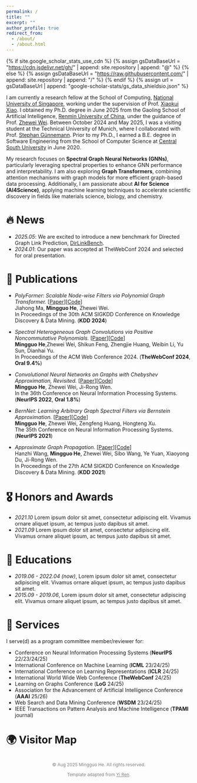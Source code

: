 ```yaml
---
permalink: /
title: ""
excerpt: ""
author_profile: true
redirect_from: 
  - /about/
  - /about.html
---
```


{% if site.google_scholar_stats_use_cdn %}
{% assign gsDataBaseUrl = "https://cdn.jsdelivr.net/gh/" | append: site.repository | append: "@" %}
{% else %}
{% assign gsDataBaseUrl = "https://raw.githubusercontent.com/" | append: site.repository | append: "/" %}
{% endif %}
{% assign url = gsDataBaseUrl | append: "google-scholar-stats/gs_data_shieldsio.json" %}
<style>
  .rucred {
    display: inline-block;
    background-color: rgb(174, 11, 42);
    color: white;
    font-size: 0.8em;
    padding: 2px 6px;
    border-radius: 3px;
    margin-left: 8px;
    font-weight: bold;
    vertical-align: middle;
  }
  .badge {
    font-weight: 600;
    margin-bottom: 5px;
  }
</style>

<style>
  .logo-row {
    display: flex;
    flex-wrap: wrap;
    justify-content: center;
    gap: 1.5rem;
    margin-top: 2rem; 
  }
  .logo-row img {
    height: 60px;
    width: auto;
    /* 
       border-radius: 6px;
       box-shadow: 0 0 6px rgba(0,0,0,.15); */
  }
</style>

<style>
  .site-footer {
    text-align: center;
    font-size: 0.85em;
    color: rgb(128, 128, 128);
    margin: 2rem 0 1rem; 
  }
  .site-footer a {
    color: inherit;
    text-decoration: underline;
  }
</style>

<span class='anchor' id='about-me'></span>


I am currently a research fellow at the School of Computing, [National University of Singapore](https://www.nus.edu.sg/), working under the supervision of Prof. [Xiaokui Xiao](https://www.comp.nus.edu.sg/~xiaoxk/). I obtained my Ph.D. degree in June 2025 from the Gaoling School of Artificial Intelligence, [Renmin University of China](https://www.ruc.edu.cn/), under the guidance of Prof. [Zhewei Wei](https://weizhewei.com/). Between October 2024 and May 2025, I was a visiting student at the Technical University of Munich, where I collaborated with Prof. [Stephan Günnemann](https://www.professoren.tum.de/guennemann-stephan). Prior to my Ph.D., I earned a B.E. degree in Software Engineering from the School of Computer Science at [Central South University](https://www.csu.edu.cn/) in June 2020.


My research focuses on **Spectral Graph Neural Networks (GNNs)**, particularly leveraging spectral properties to enhance GNN performance and interpretability. I am also exploring **Graph Transformers**, combining attention mechanisms with graph models for more efficient graph-based data processing. Additionally, I am passionate about **AI for Science (AI4Science)**, applying machine learning techniques to accelerate scientific discovery in fields like materials science, biology, and chemistry.


# 🔥 News
- *2025.05*: We are excited to introduce a new benchmark for Directed Graph Link Prediction, [DirLinkBench](https://arxiv.org/abs/2502.05724).
- *2024.01*: Our paper was accepted at TheWebConf 2024 and selected for oral presentation.

# 📝 Publications 

+ *PolyFormer: Scalable Node-wise Filters via Polynomial Graph Transformer.* [[Paper](https://dl.acm.org/doi/10.1145/3637528.3671849)][[Code](https://github.com/air029/PolyFormer)] <br>
Jiahong Ma, **Mingguo He**, Zhewei Wei. <br>
In Proceedings of the 30th ACM SIGKDD Conference on Knowledge Discovery & Data Mining. (**KDD 2024**) <br>

+ *Spectral Heterogeneous Graph Convolutions via Positive Noncommutative Polynomials.* [[Paper](https://arxiv.org/abs/2305.19872)][[Code](https://github.com/ivam-he/PSHGCN)] <br>
**Mingguo He**,Zhewei Wei, Shikun Feng, Zhengjie Huang, Weibin Li, Yu Sun, Dianhai Yu.<br>
In Proceedings of the ACM Web Conference 2024. (**TheWebConf 2024**, **Oral 9.4%**) <br>

+  *Convolutional Neural Networks on Graphs with Chebyshev Approximation, Revisited.* [[Paper](https://arxiv.org/abs/2202.03580)][[Code](https://github.com/ivam-he/ChebNetII)] <br>
**Mingguo He**, Zhewei Wei, Ji-Rong Wen.<br>
In the 36th Conference on Neural Information Processing Systems. (**NeurIPS 2022**, **Oral 1.8%**) <br>

+  *BernNet: Learning Arbitrary Graph Spectral Filters via Bernstein Approximation.*  [[Paper](https://arxiv.org/abs/2106.10994)][[Code](https://github.com/ivam-he/BernNet)] <br>
**Mingguo He**, Zhewei Wei, Zengfeng Huang, Hongteng Xu.<br>
The 35th Conference on Neural Information Processing Systems. (**NeurIPS 2021**) <br>

+ *Approximate Graph Propagation.*  [[Paper](https://dl.acm.org/doi/abs/10.1145/3447548.3467243)][[Code](https://github.com/wanghzccls/AGP-Approximate_Graph_Propagation)] <br>
Hanzhi Wang, **Mingguo He**, Zhewei Wei, Sibo Wang, Ye Yuan, Xiaoyong Du, Ji-Rong Wen.<br>
In Proceedings of the 27th ACM SIGKDD Conference on Knowledge Discovery & Data Mining. (**KDD 2021**) <be>


# 🎖 Honors and Awards
- *2021.10* Lorem ipsum dolor sit amet, consectetur adipiscing elit. Vivamus ornare aliquet ipsum, ac tempus justo dapibus sit amet. 
- *2021.09* Lorem ipsum dolor sit amet, consectetur adipiscing elit. Vivamus ornare aliquet ipsum, ac tempus justo dapibus sit amet. 

# 📖 Educations
- *2019.06 - 2022.04 (now)*, Lorem ipsum dolor sit amet, consectetur adipiscing elit. Vivamus ornare aliquet ipsum, ac tempus justo dapibus sit amet. 
- *2015.09 - 2019.06*, Lorem ipsum dolor sit amet, consectetur adipiscing elit. Vivamus ornare aliquet ipsum, ac tempus justo dapibus sit amet. 

# 💼 Services
I serve(d) as a program committee member/reviewer for:
- Conference on Neural Information Processing Systems (**NeurIPS** 22/23/24/25)  
- International Conference on Machine Learning (**ICML** 23/24/25)  
- International Conference on Learning Representations (**ICLR** 24/25)  
- International World Wide Web Conference (**TheWebConf** 24/25)  
- Learning on Graphs Conference (**LoG** 24/25)  
- Association for the Advancement of Artificial Intelligence Conference (**AAAI** 25/26)  
- Web Search and Data Mining Conference (**WSDM** 23/24/25)
- IEEE Transactions on Pattern Analysis and Machine Intelligence (**TPAMI** journal)

# 🌍 Visitor Map

<script type="text/javascript" id="clustrmaps" src="//clustrmaps.com/map_v2.js?cl=1838a3&w=400&t=tt&d=al5-StCZGk-bhNyW49GC_ZBvxtldpLuAOcl3O3hn-sE&co=ffffff&cmo=af1616&cmn=1fba1f&ct=000000"></script>

<footer class="site-footer">
  <p>&copy; Aug 2025 Mingguo He. All rights reserved.</p>
  <p>
    Template adapted from
    <a href="https://github.com/RayeRen/acad-homepage.github.io"
       target="_blank" rel="noopener">Yi Ren</a>.
  </p>
</footer>
